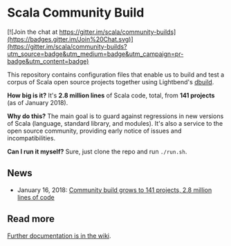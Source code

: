 # Scala Community Build

[![Join the chat at https://gitter.im/scala/community-builds](https://badges.gitter.im/Join%20Chat.svg)](https://gitter.im/scala/community-builds?utm_source=badge&utm_medium=badge&utm_campaign=pr-badge&utm_content=badge)

This repository contains configuration files that enable us to build and test
a corpus of Scala open source projects together using Lightbend's
[dbuild](https://github.com/lightbend/dbuild).

**How big is it?**  It's **2.8 million lines** of Scala code, total, from **141 projects** (as of January 2018).

**Why do this?** The main goal is to guard against regressions in new
versions of Scala (language, standard library, and modules). It's also
a service to the open source community, providing early notice of
issues and incompatibilities.

**Can I run it myself?** Sure, just clone the repo and run `./run.sh`.

## News

* January 16, 2018: [Community build grows to 141 projects, 2.8 million lines of code](http://scala-lang.org/2018/01/16/community-build-growth.html)

## Read more

[Further documentation is in the wiki](https://github.com/scala/community-builds/wiki).
